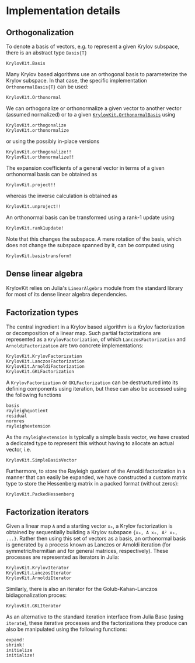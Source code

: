 # Implementation details

## Orthogonalization
To denote a basis of vectors, e.g. to represent a given Krylov subspace, there is an
abstract type `Basis{T}`
```@docs
KrylovKit.Basis
```

Many Krylov based algorithms use an orthogonal basis to parameterize the Krylov subspace. In
that case, the specific implementation `OrthonormalBasis{T}` can be used:
```@docs
KrylovKit.Orthonormal
```

We can orthogonalize or orthonormalize a given vector to another vector (assumed normalized)
or to a given [`KrylovKit.OrthonormalBasis`](@ref) using
```@docs
KrylovKit.orthogonalize
KrylovKit.orthonormalize
```
or using the possibly in-place versions
```@docs
KrylovKit.orthogonalize!!
KrylovKit.orthonormalize!!
```

The expansion coefficients of a general vector in terms of a given orthonormal basis can be obtained as
```@docs
KrylovKit.project!!
```
whereas the inverse calculation is obtained as
```@docs
KrylovKit.unproject!!
```

An orthonormal basis can be transformed using a rank-1 update using
```@docs
KrylovKit.rank1update!
```

Note that this changes the subspace. A mere rotation of the basis, which does not change
the subspace spanned by it, can be computed using

```@docs
KrylovKit.basistransform!
```

## Dense linear algebra

KrylovKit relies on Julia's `LinearAlgebra` module from the standard library for most of its
dense linear algebra dependencies.

## Factorization types
The central ingredient in a Krylov based algorithm is a Krylov factorization or
decomposition of a linear map. Such partial factorizations are represented as a
`KrylovFactorization`, of which `LanczosFactorization` and `ArnoldiFactorization` are two
concrete implementations:

```@docs
KrylovKit.KrylovFactorization
KrylovKit.LanczosFactorization
KrylovKit.ArnoldiFactorization
KrylovKit.GKLFactorization
```

A `KrylovFactorization` or `GKLFactorization` can be destructured into its defining
components using iteration, but these can also be accessed using the following functions
```@docs
basis
rayleighquotient
residual
normres
rayleighextension
```

As the `rayleighextension` is typically a simple basis vector, we have created a dedicated
type to represent this without having to allocate an actual vector, i.e.
```@docs
KrylovKit.SimpleBasisVector
```

Furthermore, to store the Rayleigh quotient of the Arnoldi factorization in a manner that
can easily be expanded, we have constructed a custom matrix type to store the Hessenberg
matrix in a packed format (without zeros):

```@docs
KrylovKit.PackedHessenberg
```

## Factorization iterators
Given a linear map ``A`` and a starting vector ``x₀``, a Krylov factorization is obtained
by sequentially building a Krylov subspace ``{x₀, A x₀, A² x₀, ...}``. Rather then using
this set of vectors as a basis, an orthonormal basis is generated by a process known as
Lanczos or Arnoldi iteration (for symmetric/hermitian and for general matrices,
respectively). These processes are represented as iterators in Julia:

```@docs
KrylovKit.KrylovIterator
KrylovKit.LanczosIterator
KrylovKit.ArnoldiIterator
```

Similarly, there is also an iterator for the Golub-Kahan-Lanczos bidiagonalization proces:

```@docs
KrylovKit.GKLIterator
```

As an alternative to the standard iteration interface from Julia Base (using `iterate`),
these iterative processes and the factorizations they produce can also be manipulated
using the following functions:

```@docs
expand!
shrink!
initialize
initialize!
```

